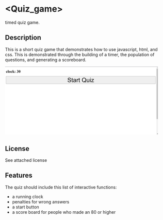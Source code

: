 # <Quiz_game>
timed quiz game.
## Description
This is a short quiz game that demonstrates how to use javascript, html, and css. This is demonstrated through the building of a timer, the population of questions, and generating a scoreboard. 

![image of the blank test site website](./assets/images/blank%20quiz.png)

## License

See attached license

## Features
The quiz should include this list of interactive functions:
- a running clock
- penalties for wrong answers
- a start button
- a score board for people who made an 80 or higher
